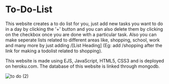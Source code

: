 # To-Do-List
This website creates a to do list for you, just add new tasks you want to do in a day by clicking the '+' button and you can also delete them by clicking on the checkbox once you are done with a particular task.
Also you can make seperate lists related to different areas like, shopping, school, work and many more by just adding /[List Heading] (Eg: add /shopping after the link for making a todolist related to shopping).

This website is made using EJS, JavaScript, HTML5, CSS3 and is deployed on heroku.com. The database of this website is linked through mongodb.

![to do (2)](https://user-images.githubusercontent.com/55007377/115956494-ba675900-a51a-11eb-92f7-677aa7c016a3.PNG)
